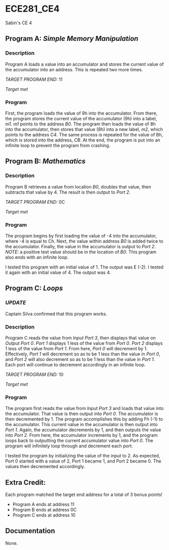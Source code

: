 ECE281_CE4
==========

Sabin's CE 4

## Program A: *Simple Memory Manipulation*

### Description
Program A loads a value into an accumulator and stores the current value of the accumulator into an address.  This is repeated two more times.

*TARGET PROGRAM END:* 11

*Target met*

### Program
First, the program loads the value of 9h into the accumulator.  From there, the program stores the current value of the accumulator (9h) into a label, *m1*.  *m1* points to the address *B0*.  The program then loads the value of 8h into the accumulator, then stores that value (8h) into a new label, *m2*, which points to the address *C4*.  The same process is repeated for the value of Bh, which is stored into the address, *CB*.  At the end, the program is put into an infinite loop to prevent the program from crashing.



## Program B: *Mathematics*

### Description
Program B retrieves a value from location *B0*, doubles that value, then subtracts that value by 4.  The result is then output to *Port 2*.  

*TARGET PROGRAM END:* 0C

*Target met*

### Program
The program begins by first loading the value of -4 into the accumulator, where -4 is equal to Ch.  Next, the value within address *B0* is added twice to the accumulator.  Finally, the value in the accumulator is output to *Port 2*.  *NOTE:* a positive test value should be in the location of *B0*.  This program also ends with an infinite loop. 

I tested this program with an initial value of 1.  The output was E (-2).  I tested it again with an initial value of 4.  The output was 4.

## Program C: *Loops*

### *UPDATE*
Captain Silva confirmed that this program works.

### Description
Program C reads the value from *Input Port 3*, then displays that value on *Output Port 0*.  *Port 1* displays 1 less of the value from *Port 0*.  *Port 2* displays 1 less of the value from *Port 1*.  From here, *Port 0* will decrement by 1.  Effectively, *Port 1* will decrement so as to be 1 less than the value in *Port 0*, and *Port 2* will also decrement so as to be 1 less than the value in *Port 1*.  Each port will continue to decrement accordingly in an infinite loop.

*TARGET PROGRAM END:* 10

*Target met*

### Program
The program first reads the value from *Input Port 3* and loads that value into the accumulator.  That value is then output into *Port 0*.  The accumulator is then decremented by 1.  The program accomplishes this by adding Fh (-1) to the accumulator.  This current value in the accumulator is then output into *Port 1*.  Again, the accumulator decrements by 1, and then outputs the value into *Port 2*.  From here, the accumulator increments by 1, and the program loops back to outputting the current accumulator value into *Port 0*.  The program will infinitely loop through and decrement each port.

I tested the program by initializing the value of the input to 2.  As expected, Port 0 started with a value of 2, Port 1 became 1, and Port 2 became 0.  The values then decremented accordingly.


## Extra Credit:
Each program matched the target end address for a total of 3 bonus points!
* Program A ends at address 11
* Program B ends at address 0C
* Program C ends at address 10

## Documentation
None.
